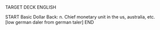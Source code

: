TARGET DECK
ENGLISH

START
Basic
Dollar
Back: n. Chief monetary unit in the us, australia, etc. [low german daler from german taler]
END
